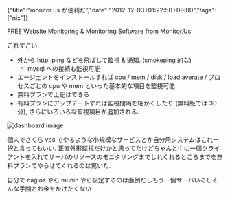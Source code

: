 {"title":"monitor.us が便利だ","date":"2012-12-03T01:22:50+09:00","tags":["nix"]}

[FREE Website Monitoring & Monitoring Software from Monitor.Us](http://www.monitor.us/website-monitoring)

これすごい.

- 外から http, ping などを飛ばして監視 & 通知. (smokeping 的な)
  - mysql への接続も監視可能
- エージェントをインストールすれば cpu / mem / disk / load averate / プロセスごとの cpu や mem といった基本的な項目を監視可能
- 無料プランで上記はできる
- 有料プランにアップデートすれば監視間隔を細かくしたり (無料版では 30 分), さらにいろいろな監視項目が追加される.

![dashboard image](http://gyazo.com/cfdb9dbe07b97ecad644603182bcc420.png?1354464842)

個人でさくら vps でやるような小規模なサービスとか自分用システムはこれ一択と言ってもいい. 正直外形監視だけかと思ってたけどちゃんと中に一個クライアントを入れてサーバのリソースのモニタリングまでしれくれるところまでを無料プランでやらせてくれるのは驚いた.

自分で nagios やら munin やら設定するのは面倒だしもう一個サーバいるしそんな手間とお金をかけたくない
